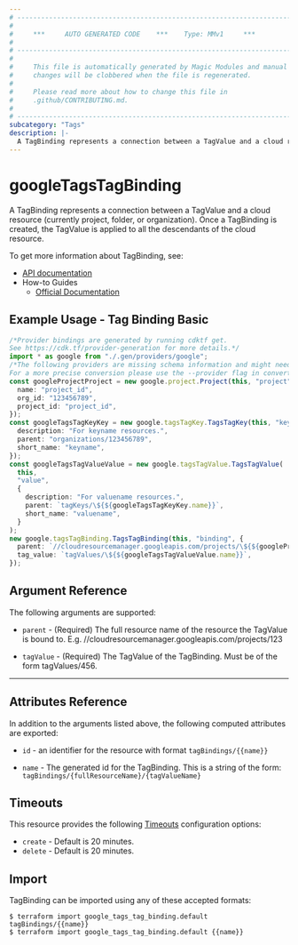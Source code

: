 ```yaml
---
# ----------------------------------------------------------------------------
#
#     ***     AUTO GENERATED CODE    ***    Type: MMv1     ***
#
# ----------------------------------------------------------------------------
#
#     This file is automatically generated by Magic Modules and manual
#     changes will be clobbered when the file is regenerated.
#
#     Please read more about how to change this file in
#     .github/CONTRIBUTING.md.
#
# ----------------------------------------------------------------------------
subcategory: "Tags"
description: |-
  A TagBinding represents a connection between a TagValue and a cloud resource (currently project, folder, or organization).
---
```


# googleTagsTagBinding

A TagBinding represents a connection between a TagValue and a cloud resource (currently project, folder, or organization). Once a TagBinding is created, the TagValue is applied to all the descendants of the cloud resource.

To get more information about TagBinding, see:

* [API documentation](https://cloud.google.com/resource-manager/reference/rest/v3/tagBindings)
* How-to Guides
  * [Official Documentation](https://cloud.google.com/resource-manager/docs/tags/tags-creating-and-managing)

## Example Usage - Tag Binding Basic

```typescript
/*Provider bindings are generated by running cdktf get.
See https://cdk.tf/provider-generation for more details.*/
import * as google from "./.gen/providers/google";
/*The following providers are missing schema information and might need manual adjustments to synthesize correctly: google.
For a more precise conversion please use the --provider flag in convert.*/
const googleProjectProject = new google.project.Project(this, "project", {
  name: "project_id",
  org_id: "123456789",
  project_id: "project_id",
});
const googleTagsTagKeyKey = new google.tagsTagKey.TagsTagKey(this, "key", {
  description: "For keyname resources.",
  parent: "organizations/123456789",
  short_name: "keyname",
});
const googleTagsTagValueValue = new google.tagsTagValue.TagsTagValue(
  this,
  "value",
  {
    description: "For valuename resources.",
    parent: `tagKeys/\${${googleTagsTagKeyKey.name}}`,
    short_name: "valuename",
  }
);
new google.tagsTagBinding.TagsTagBinding(this, "binding", {
  parent: `//cloudresourcemanager.googleapis.com/projects/\${${googleProjectProject.number}}`,
  tag_value: `tagValues/\${${googleTagsTagValueValue.name}}`,
});

```

## Argument Reference

The following arguments are supported:

*   `parent` -
    (Required)
    The full resource name of the resource the TagValue is bound to. E.g. //cloudresourcemanager.googleapis.com/projects/123

*   `tagValue` -
    (Required)
    The TagValue of the TagBinding. Must be of the form tagValues/456.

***

## Attributes Reference

In addition to the arguments listed above, the following computed attributes are exported:

*   `id` - an identifier for the resource with format `tagBindings/{{name}}`

*   `name` -
    The generated id for the TagBinding. This is a string of the form: `tagBindings/{fullResourceName}/{tagValueName}`

## Timeouts

This resource provides the following
[Timeouts](https://developer.hashicorp.com/terraform/plugin/sdkv2/resources/retries-and-customizable-timeouts) configuration options:

* `create` - Default is 20 minutes.
* `delete` - Default is 20 minutes.

## Import

TagBinding can be imported using any of these accepted formats:

```console
$ terraform import google_tags_tag_binding.default tagBindings/{{name}}
$ terraform import google_tags_tag_binding.default {{name}}
```
